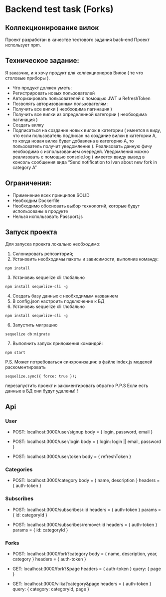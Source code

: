# Backend test task (Forks)
## Коллекционирование вилок

Проект разработан в качестве тестового задания back-end
Проект использует npm.
## Техническое задание:
Я заказчик, и я хочу продукт для коллекционеров Вилок ( те что столовые приборы ).
* Что продукт должен уметь:
* Регистрировать новых пользователей
* Авторизировать пользователей с помощью JWT и RefreshToken
* Позволять авторизованным пользователям:
* Получить все вилки ( необходима пагинация )
* Получить все вилки из определенной категории ( необходима пагинация )
* Создать вилку
* Подписаться на создание новых вилок в категории 
( имеется в виду, что если пользователь подписан на создание вилки в категории А, то когда новая вилка будет добавлена в категорию А, то пользователь получит уведомление ). Реализовать данную фичу необходимо с использованием очередей. Уведомления можно реализовать с помощью console.log ( имеется ввиду вывод в консоль сообщения вида “Send notification to Ivan about new fork in category A”
## Ограничения:
* Применение всех принципов SOLID
* Необходим Dockerfile
* Необходимо обосновать выбор технологий, которые будут использованы в продукте
* Нельзя использовать Passport.js


## Запуск проекта 
Для запуска проекта локально необходимо: 
1. Склонировать репозиторий;
2. Установить необходимы пакеты и зависимости, выполнив команду: 
```
npm install
```
3. Установиь sequelize cli глобально
```
npm install sequelize-cli -g
```
4. Создать базу данных с необходимым названием
5. В config.json настроить подключение к БД
6. Установиь sequelize cli глобально
```
npm install sequelize-cli -g
```
6. Запустить миграцию
```
sequelize db:migrate
```
7. Выполнить запуск приложения командой: 
```
npm start
```
P.S. Может потребоваться синхронизация: в файле index.js моделей раскоментировать 
```
sequelize.sync({ force: true });
```
перезапустить проект и закоментировать обратно
P.P.S Если есть данные в БД они будут удалены!!!

## Api
### User
* POST: localhost:3000/user/signup
body = { login, password, email }

* POST: localhost:3000/user/login
body = { login: login || email, password }

* POST: localhost:3000/user/token
body = { refreshToken }

### Categories
* POST: localhost:3000/category
body = { name, description }
headers = { auth-token }

### Subscribes
* POST: localhost:3000/subscribes/:id
headers = { auth-token }
params = { id: categoryId }

* POST: localhost:3000/subscribes/remove/:id
headers = { auth-token }
params = { id: categoryId }

### Forks
* POST: localhost:3000/fork?category
body = { name, description, year, category }
headers = { auth-token }

* GET: localhost:3000/fork?&page
headers = { auth-token }
query: { page }

* GET: localhost:3000/vilka?category&page
headers = { auth-token }
query: { category: categoryId, page }
